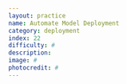 ```yaml
---
layout: practice
name: Automate Model Deployment
category: deployment
index: 22
difficulty: #
description:
image: #
photocredit: #
---
```

